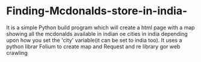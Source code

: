 # Finding-Mcdonalds-store-in-india-
It is a simple Python build program which will create a html page with a map showing all the mcdonalds available in indian oe cities in india depending upon how you set the 'city' variable(it can be set to india too). It uses a python librar Folium to create map and Request and re library gor web crawling
